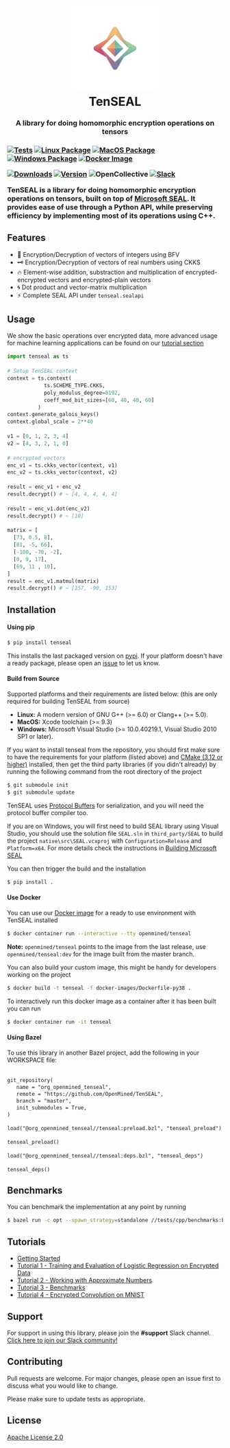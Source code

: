 
<h1 align="center">

  <br>
  <a href="http://duet.openmined.org/"><img src="https://github.com/OpenMined/design-assets/raw/master/logos/OM/mark-primary-trans.png" alt="PySyft" width="200"></a>
  <br>
  TenSEAL
  <br>
</h1>
<h3 align="center">
  A library for doing homomorphic encryption operations on tensors
<h3/>


[![Tests](https://github.com/OpenMined/TenSEAL/workflows/Tests/badge.svg)](https://github.com/OpenMined/TenSEAL/actions?query=branch%3Amaster++)
[![Linux Package](https://github.com/OpenMined/TenSEAL/workflows/Linux%20Package/badge.svg)](https://github.com/OpenMined/TenSEAL/actions/workflows/pythonpublish-linux.yml)
[![MacOS Package](https://github.com/OpenMined/TenSEAL/workflows/MacOS%20Package/badge.svg)](https://github.com/OpenMined/TenSEAL/actions/workflows/pythonpublish-macos.yml)
[![Windows Package](https://github.com/OpenMined/TenSEAL/workflows/Windows%20Package/badge.svg)](https://github.com/OpenMined/TenSEAL/actions/workflows/pythonpublish-windows.yml)
[![Docker Image](https://github.com/OpenMined/TenSEAL/workflows/Docker%20Image/badge.svg)](https://github.com/OpenMined/TenSEAL/actions/workflows/docker-image.yml)


[![Downloads](https://img.shields.io/pypi/dd/tenseal)](https://pypi.org/project/tenseal/)
[![Version](https://img.shields.io/pypi/v/tenseal)](https://pypi.org/project/tenseal/)
![OpenCollective](https://img.shields.io/opencollective/all/openmined)
[![Slack](https://img.shields.io/badge/chat-on%20slack-7A5979.svg)](https://openmined.slack.com/messages/support)

TenSEAL is a library for doing homomorphic encryption operations on tensors, built on top of [Microsoft SEAL](https://github.com/Microsoft/SEAL). It provides ease of use through a Python API, while preserving efficiency by implementing most of its operations using C++.

## Features

- :key: Encryption/Decryption of vectors of integers using BFV
- :old_key: Encryption/Decryption of vectors of real numbers using CKKS
- :fire: Element-wise addition, substraction and multiplication of encrypted-encrypted vectors and encrypted-plain vectors
- :cyclone: Dot product and vector-matrix multiplication
- :zap: Complete SEAL API under `tenseal.sealapi`

## Usage

We show the basic operations over encrypted data, more advanced usage for machine learning applications can be found on our [tutorial section](#tutorials)

```python
import tenseal as ts

# Setup TenSEAL context
context = ts.context(
            ts.SCHEME_TYPE.CKKS,
            poly_modulus_degree=8192,
            coeff_mod_bit_sizes=[60, 40, 40, 60]
          )
context.generate_galois_keys()
context.global_scale = 2**40

v1 = [0, 1, 2, 3, 4]
v2 = [4, 3, 2, 1, 0]

# encrypted vectors
enc_v1 = ts.ckks_vector(context, v1)
enc_v2 = ts.ckks_vector(context, v2)

result = enc_v1 + enc_v2
result.decrypt() # ~ [4, 4, 4, 4, 4]

result = enc_v1.dot(enc_v2)
result.decrypt() # ~ [10]

matrix = [
  [73, 0.5, 8],
  [81, -5, 66],
  [-100, -78, -2],
  [0, 9, 17],
  [69, 11 , 10],
]
result = enc_v1.matmul(matrix)
result.decrypt() # ~ [157, -90, 153]
```

## Installation

#### Using pip

```bash
$ pip install tenseal
```
This installs the last packaged version on [pypi](https://pypi.org/project/tenseal/). If your platform doesn't have a ready package, please open an [issue](https://github.com/OpenMined/TenSEAL/issues) to let us know.

#### Build from Source

Supported platforms and their requirements are listed below: (this are only required for building TenSEAL from source)
- **Linux:** A modern version of GNU G++ (>= 6.0) or Clang++ (>= 5.0).
- **MacOS:** Xcode toolchain (>= 9.3)
- **Windows:** Microsoft Visual Studio (>= 10.0.40219.1, Visual Studio 2010 SP1 or later).

If you want to install tenseal from the repository, you should first make sure to have the requirements for your platform (listed above) and [CMake (3.12 or higher)](https://cmake.org/install/) installed, then get the third party libraries (if you didn't already) by running the following command from the root directory of the project

```bash
$ git submodule init
$ git submodule update
```

TenSEAL uses [Protocol Buffers](https://developers.google.com/protocol-buffers/docs/downloads) for serialization, and you will need the protocol buffer compiler too.


If you are on Windows, you will first need to build SEAL library using Visual Studio, you should use the solution file `SEAL.sln` in `third_party/SEAL` to build the project `native\src\SEAL.vcxproj` with `Configuration=Release` and `Platform=x64`. For more details check the instructions in [Building Microsoft SEAL](https://github.com/microsoft/SEAL#windows)

You can then trigger the build and the installation

```bash
$ pip install .
```

#### Use Docker

You can use our [Docker image](https://hub.docker.com/r/openmined/tenseal) for a ready to use environment with TenSEAL installed

```bash
$ docker container run --interactive --tty openmined/tenseal
```

**Note:** `openmined/tenseal` points to the image from the last release, use `openmined/tenseal:dev` for the image built from the master branch.


You can also build your custom image, this might be handy for developers working on the project

```bash
$ docker build -t tenseal -f docker-images/Dockerfile-py38 .
```

To interactively run this docker image as a container after it has been built you can run

```bash
$ docker container run -it tenseal
```

#### Using Bazel
To use this library in another Bazel project, add the following in your WORKSPACE file:

```load("@bazel_tools//tools/build_defs/repo:git.bzl", "git_repository")

git_repository(
   name = "org_openmined_tenseal",
   remote = "https://github.com/OpenMined/TenSEAL",
   branch = "master",
   init_submodules = True,
)

load("@org_openmined_tenseal//tenseal:preload.bzl", "tenseal_preload")

tenseal_preload()

load("@org_openmined_tenseal//tenseal:deps.bzl", "tenseal_deps")

tenseal_deps()
```

## Benchmarks

You can benchmark the implementation at any point by running

```bash
$ bazel run -c opt --spawn_strategy=standalone //tests/cpp/benchmarks:benchmark
```

## Tutorials

- [Getting Started](tutorials%2FTutorial%200%20-%20Getting%20Started.ipynb)
- [Tutorial 1 - Training and Evaluation of Logistic Regression on Encrypted Data](tutorials%2FTutorial%201%20-%20Training%20and%20Evaluation%20of%20Logistic%20Regression%20on%20Encrypted%20Data.ipynb)
- [Tutorial 2 - Working with Approximate Numbers](tutorials%2FTutorial%202%20-%20Working%20with%20Approximate%20Numbers.ipynb)
- [Tutorial 3 - Benchmarks](tutorials%2FTutorial%203%20-%20Benchmarks.ipynb)
- [Tutorial 4 - Encrypted Convolution on MNIST](tutorials%2FTutorial%204%20-%20Encrypted%20Convolution%20on%20MNIST.ipynb)

## Support

For support in using this library, please join the **#support** Slack channel. [Click here to join our Slack community!](https://slack.openmined.org)

## Contributing
Pull requests are welcome. For major changes, please open an issue first to discuss what you would like to change.

Please make sure to update tests as appropriate.

## License

[Apache License 2.0](https://github.com/OpenMined/TenSEAL/blob/master/LICENSE)
